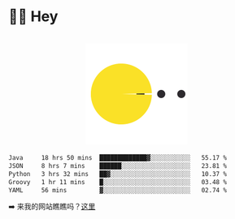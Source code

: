 
# 👋🏻 Hey
<div align="center">
	<br>
	<img src="https://raw.githubusercontent.com/Aniket965/Aniket965/master/pacman.svg?sanitize=true" width="200" height="200">
	<br>
</div>

<!--START_SECTION:waka-->
```text
Java     18 hrs 50 mins  █████████████▓░░░░░░░░░░░   55.17 % 
JSON     8 hrs 7 mins    ██████░░░░░░░░░░░░░░░░░░░   23.81 % 
Python   3 hrs 32 mins   ██▓░░░░░░░░░░░░░░░░░░░░░░   10.37 % 
Groovy   1 hr 11 mins    █░░░░░░░░░░░░░░░░░░░░░░░░   03.48 % 
YAML     56 mins         ▓░░░░░░░░░░░░░░░░░░░░░░░░   02.74 % 
```
<!--END_SECTION:waka-->

 ➡️  来我的网站瞧瞧吗？[这里](https://www.shaolongfei.com)
